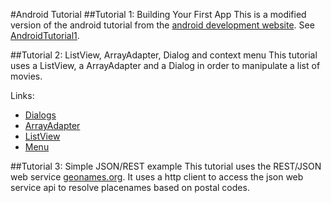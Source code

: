 #Android Tutorial
##Tutorial 1: Building Your First App
This is a modified version of the android tutorial from the [android development website](http://developer.android.com/training/basics/firstapp/index.html).
See [AndroidTutorial1](https://github.com/lexruee/AndroidTutorial/tree/master/AndroidTutorial_1).

##Tutorial 2: ListView, ArrayAdapter, Dialog and context menu
This tutorial uses a ListView, a ArrayAdapter and a Dialog in order to manipulate a list of movies.

Links:

- [Dialogs](http://developer.android.com/guide/topics/ui/dialogs.html)
- [ArrayAdapter](http://developer.android.com/guide/topics/ui/declaring-layout.html#AdapterViews)
- [ListView](http://developer.android.com/guide/topics/ui/layout/listview.html)
- [Menu](http://developer.android.com/guide/topics/ui/menus.html)

##Tutorial 3: Simple JSON/REST example
This tutorial uses the REST/JSON web service [geonames.org](http://www.geonames.org/).
It uses a http client to access the json web service api to resolve placenames based on postal codes.